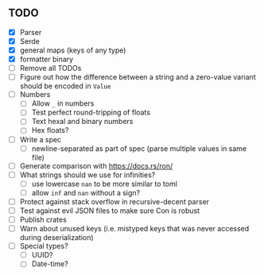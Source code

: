
## TODO
* [x] Parser
* [x] Serde
* [x] general maps (keys of any type)
* [x] formatter binary
* [ ] Remove all TODOs
* [ ] Figure out how the difference between a string and a zero-value variant should be encoded in `Value`
* [ ] Numbers
    * [ ] Allow `_` in numbers
    * [ ] Test perfect round-tripping of floats
    * [ ] Text hexal and binary numbers
    * [ ] Hex floats?
* [ ] Write a spec
    * [ ] newline-separated as part of spec (parse multiple values in same file)
* [ ] Generate comparison with https://docs.rs/ron/
* [ ] What strings should we use for infinities?
    * [ ] use lowercase `nan` to be more similar to toml
    * [ ] allow `inf` and `nan` without a sign?
* [ ] Protect against stack overflow in recursive-decent parser
* [ ] Test against evil JSON files to make sure Con is robust
* [ ] Publish crates
* [ ] Warn about unused keys (i.e. mistyped keys that was never accessed during deserialization)
* [ ] Special types?
    * [ ] UUID?
    * [ ] Date-time?
